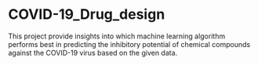 # COVID-19_Drug_design
This project provide insights into which machine learning algorithm performs best in predicting the inhibitory potential of chemical compounds against the COVID-19 virus based on the given data.
